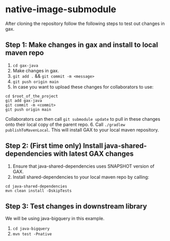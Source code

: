 # native-image-submodule

After cloning the repository follow the following steps to test out changes in gax.
## Step 1: Make changes in gax and install to local maven repo 
1. `cd gax-java`
2. Make changes in gax.
3. `git add .` && `git commit -m <message>`
4. `git push origin main`
5. In case you want to upload these changes for collaborators to use:

```build
cd $root_of_the_project
git add gax-java
git commit -m <commit>
git push origin main
```
Collaborators can then call `git submodule update` to pull in these changes onto their local copy of the parent repo.
6. Call `./gradlew publishToMavenLocal`. This will install GAX to your local maven repository.

## Step 2: (First time only) Install java-shared-dependencies with latest GAX changes
1. Ensure that java-shared-dependencies uses SNAPSHOT version of GAX.
2. Install shared-dependencies to your local maven repo by calling:

```build
cd java-shared-dependencies
mvn clean install -DskipTests
```

## Step 3: Test changes in downstream library
We will be using java-bigquery in this example.

1. `cd java-bigquery`
2. `mvn test -Pnative`